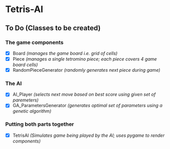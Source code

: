 # Tetris-AI
    
## To Do (Classes to be created)
### The game components
- [x] Board *(manages the game board i.e. grid of cells)*
- [x] Piece *(manages a single tetromino piece; each piece covers 4 game board cells)*
- [x] RandomPieceGenerator *(randomly generates next piece during game)*
### The AI
- [x] AI_Player *(selects next move based on best score using given set of paremeters)*
- [x] GA_ParametersGenerator *(generates optimal set of parameters using a genetic algorithm)*
### Putting both parts together
- [x] TetrisAI *(Simulates game being played by the AI; uses pygame to render components)*
